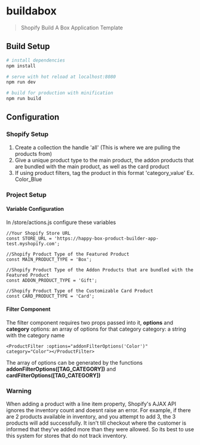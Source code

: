 # buildabox

> Shopify Build A Box Application Template

## Build Setup

``` bash
# install dependencies
npm install

# serve with hot reload at localhost:8080
npm run dev

# build for production with minification
npm run build
```

## Configuration
### Shopify Setup

 1. Create a collection the handle 'all' (This is where we are pulling the products from)
 2. Give a unique product type to the main product, the addon products that are bundled with the main product, as well as the card product
 3. If using product filters, tag the product in this format 'category_value' Ex. Color_Blue

### Project Setup
#### Variable Configuration
In /store/actions.js configure these variables
```
//Your Shopify Store URL
const STORE_URL = 'https://happy-box-product-builder-app-test.myshopify.com';

//Shopify Product Type of the Featured Product
const MAIN_PRODUCT_TYPE = 'Box';

//Shopify Product Type of the Addon Products that are bundled with the Featured Product
const ADDON_PRODUCT_TYPE = 'Gift'; 

//Shopify Product Type of the Customizable Card Product
const CARD_PRODUCT_TYPE = 'Card';
```
#### Filter Component
The filter component requires two props passed into it, **options** and **category**
options: an array of options for that category
category: a string with the category name
```
<ProductFilter :options="addonFilterOptions('Color')" category="Color"></ProductFilter>
```
The array of options can be generated by the functions **addonFilterOptions([TAG_CATEGORY])** and **cardFilterOptions([TAG_CATEGORY])**

### Warning
When adding a product with a line item property, Shopify's AJAX API ignores the inventory count and doesnt raise an error. 
For example, if there are 2 products available in inventory, and you attempt to add 3, the 3 products will add successfully. 
It isn't till checkout where the customer is informed that they've added more than they were allowed. 
So its best to use this system for stores that do not track inventory.